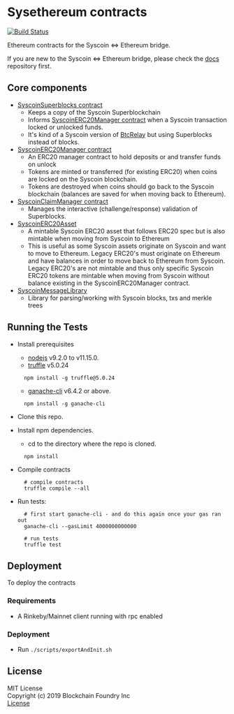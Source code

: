 # Sysethereum contracts

[![Build Status](https://travis-ci.org/syscoin/sysethereum/sysethereum-contracts.svg?branch=master)](https://travis-ci.org/syscoin/sysethereum/sysethereum-contracts)

Ethereum contracts for the Syscoin <=> Ethereum bridge.

If you are new to the Syscoin <=> Ethereum bridge, please check the [docs](https://github.com/syscoin/sysethereum-docs) repository first.

## Core components
* [SyscoinSuperblocks contract](contracts/SyscoinSuperblocks.sol)
  * Keeps a copy of the Syscoin Superblockchain
  * Informs [SyscoinERC20Manager contract](contracts/token/SyscoinERC20Manager.sol) when a Syscoin transaction locked or unlocked funds.
  * It's kind of a Syscoin version of [BtcRelay](https://github.com/ethereum/btcrelay) but using Superblocks instead of blocks.
* [SyscoinERC20Manager contract](contracts/token/SyscoinERC20Manager.sol)
  * An ERC20 manager contract to hold deposits or and transfer funds on unlock
  * Tokens are minted or transferred (for existing ERC20) when coins are locked on the Syscoin blockchain.
  * Tokens are destroyed when coins should go back to the Syscoin blockchain (balances are saved for when moving back to Ethereum).
* [SyscoinClaimManager contract](contracts/SyscoinClaimManager.sol)
  * Manages the interactive (challenge/response) validation of Superblocks.
* [SyscoinERC20Asset](contracts/SyscoinParser/SyscoinERC20Asset.sol)
  - A mintable Syscoin ERC20 asset that follows ERC20 spec but is also mintable when moving from Syscoin to Ethereum
  - This is useful as some Syscoin assets originate on Syscoin and want to move to Ethereum. Legacy ERC20's must originate on Ethereum and have balances in order to move back to Ethereum from Syscoin. Legacy ERC20's are not mintable and thus only specific Syscoin ERC20 tokens are mintable when moving from Syscoin without balance existing in the SyscoinERC20Manager contract.
* [SyscoinMessageLibrary](contracts/SyscoinParser/SyscoinMessageLibrary.sol)
  - Library for parsing/working with Syscoin blocks, txs and merkle trees 

## Running the Tests

* Install prerequisites
  * [nodejs](https://nodejs.org) v9.2.0 to v11.15.0.
  * [truffle](http://truffleframework.com/) v5.0.24
  ```
    npm install -g truffle@5.0.24
  ```
  * [ganache-cli](https://github.com/trufflesuite/ganache-cli) v6.4.2 or above.
  ```
    npm install -g ganache-cli
  ```
* Clone this repo.
* Install npm dependencies.
  * cd to the directory where the repo is cloned.
  ```
    npm install
  ```

* Compile contracts
  ```
    # compile contracts
    truffle compile --all
  ```

* Run tests:
  ```
    # first start ganache-cli - and do this again once your gas ran out
    ganache-cli --gasLimit 4000000000000

    # run tests
    truffle test
  ```

## Deployment

To deploy the contracts

### Requirements

* A Rinkeby/Mainnet client running with rpc enabled

### Deployment

* Run `./scripts/exportAndInit.sh`

## License

MIT License<br/>
Copyright (c) 2019 Blockchain Foundry Inc<br/>
[License](LICENSE)

